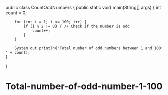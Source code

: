 public class CountOddNumbers {
    public static void main(String[] args) {
        int count = 0;

        for (int i = 1; i <= 100; i++) {
            if (i % 2 != 0) { // Check if the number is odd
                count++;
            }
        }

        System.out.println("Total number of odd numbers between 1 and 100: " + count);
    }
}
# Total-number-of-odd-number-1-100
